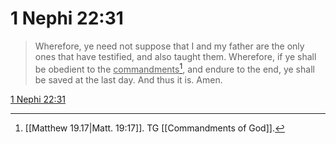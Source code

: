 # 1 Nephi 22:31

> Wherefore, ye need not suppose that I and my father are the only ones that have testified, and also taught them. Wherefore, if ye shall be obedient to the <u>commandments</u>[^a], and endure to the end, ye shall be saved at the last day. And thus it is. Amen.

[1 Nephi 22:31](https://www.churchofjesuschrist.org/study/scriptures/bofm/1-ne/22?lang=eng&id=p31#p31)


[^a]: [[Matthew 19.17|Matt. 19:17]]. TG [[Commandments of God]].
